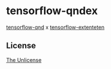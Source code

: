 # tensorflow-qndex

[tensorflow-qnd](https://github.com/raviqqe/tensorflow-qnd)
x
[tensorflow-extenteten](https://github.com/raviqqe/tensorflow-extenteten)


## License

[The Unlicense](https://unlicense.org)
